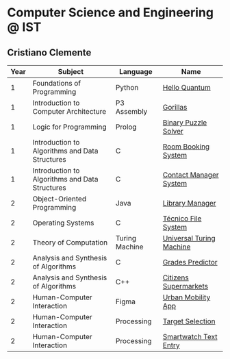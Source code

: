# Computer Science and Engineering @ IST
## Cristiano Clemente

| Year | Subject                                        | Language       |  Name                                                 |
| ---- | ---------------------------------------------- | -------------- | ----------------------------------------------------- |
| 1    | Foundations of Programming                     | Python         | [Hello Quantum](/hello-quantum)                       |
| 1    | Introduction to Computer Architecture          | P3 Assembly    | [Gorillas](/gorillas)                                 |
| 1    | Logic for Programming                          | Prolog         | [Binary Puzzle Solver](/binary-puzzle-solver)         |
| 1    | Introduction to Algorithms and Data Structures | C              | [Room Booking System](/room-booking-system)           |
| 1    | Introduction to Algorithms and Data Structures | C              | [Contact Manager System](/contact-manager-system)     |
| 2    | Object-Oriented Programming                    | Java           | [Library Manager](/library-manager)                   |
| 2    | Operating Systems                              | C              | [Técnico File System](/tecnico-file-system)           |
| 2    | Theory of Computation                          | Turing Machine | [Universal Turing Machine](/universal-turing-machine) |
| 2    | Analysis and Synthesis of Algorithms           | C              | [Grades Predictor](/grades-predictor)                 |
| 2    | Analysis and Synthesis of Algorithms           | C++            | [Citizens Supermarkets](/citizens-supermarkets)       |
| 2    | Human-Computer Interaction                     | Figma          | [Urban Mobility App](/urban-mobility-app)             |
| 2    | Human-Computer Interaction                     | Processing     | [Target Selection](/target-selection)                 |
| 2    | Human-Computer Interaction                     | Processing     | [Smartwatch Text Entry](/smartwatch-text-entry)       |
